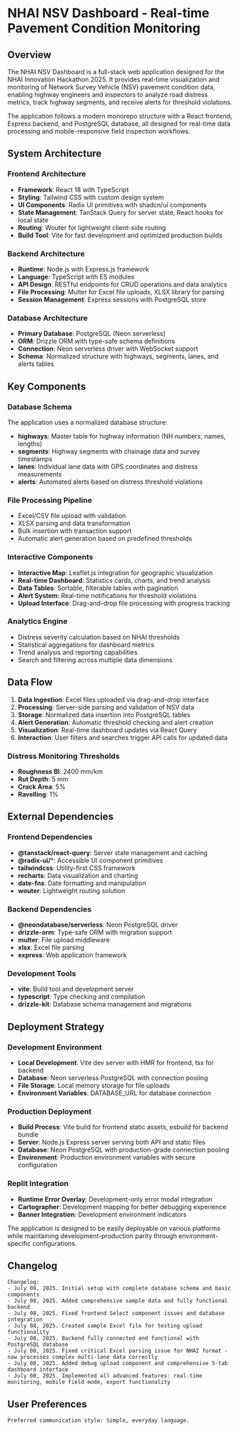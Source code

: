 # NHAI NSV Dashboard - Real-time Pavement Condition Monitoring

## Overview

The NHAI NSV Dashboard is a full-stack web application designed for the NHAI Innovation Hackathon 2025. It provides real-time visualization and monitoring of Network Survey Vehicle (NSV) pavement condition data, enabling highway engineers and inspectors to analyze road distress metrics, track highway segments, and receive alerts for threshold violations.

The application follows a modern monorepo structure with a React frontend, Express backend, and PostgreSQL database, all designed for real-time data processing and mobile-responsive field inspection workflows.

## System Architecture

### Frontend Architecture
- **Framework**: React 18 with TypeScript
- **Styling**: Tailwind CSS with custom design system
- **UI Components**: Radix UI primitives with shadcn/ui components
- **State Management**: TanStack Query for server state, React hooks for local state
- **Routing**: Wouter for lightweight client-side routing
- **Build Tool**: Vite for fast development and optimized production builds

### Backend Architecture
- **Runtime**: Node.js with Express.js framework
- **Language**: TypeScript with ES modules
- **API Design**: RESTful endpoints for CRUD operations and data analytics
- **File Processing**: Multer for Excel file uploads, XLSX library for parsing
- **Session Management**: Express sessions with PostgreSQL store

### Database Architecture
- **Primary Database**: PostgreSQL (Neon serverless)
- **ORM**: Drizzle ORM with type-safe schema definitions
- **Connection**: Neon serverless driver with WebSocket support
- **Schema**: Normalized structure with highways, segments, lanes, and alerts tables

## Key Components

### Database Schema
The application uses a normalized database structure:
- **highways**: Master table for highway information (NH numbers, names, lengths)
- **segments**: Highway segments with chainage data and survey timestamps
- **lanes**: Individual lane data with GPS coordinates and distress measurements
- **alerts**: Automated alerts based on distress threshold violations

### File Processing Pipeline
- Excel/CSV file upload with validation
- XLSX parsing and data transformation
- Bulk insertion with transaction support
- Automatic alert generation based on predefined thresholds

### Interactive Components
- **Interactive Map**: Leaflet.js integration for geographic visualization
- **Real-time Dashboard**: Statistics cards, charts, and trend analysis
- **Data Tables**: Sortable, filterable tables with pagination
- **Alert System**: Real-time notifications for threshold violations
- **Upload Interface**: Drag-and-drop file processing with progress tracking

### Analytics Engine
- Distress severity calculation based on NHAI thresholds
- Statistical aggregations for dashboard metrics
- Trend analysis and reporting capabilities
- Search and filtering across multiple data dimensions

## Data Flow

1. **Data Ingestion**: Excel files uploaded via drag-and-drop interface
2. **Processing**: Server-side parsing and validation of NSV data
3. **Storage**: Normalized data insertion into PostgreSQL tables
4. **Alert Generation**: Automatic threshold checking and alert creation
5. **Visualization**: Real-time dashboard updates via React Query
6. **Interaction**: User filters and searches trigger API calls for updated data

### Distress Monitoring Thresholds
- **Roughness BI**: 2400 mm/km
- **Rut Depth**: 5 mm
- **Crack Area**: 5%
- **Ravelling**: 1%

## External Dependencies

### Frontend Dependencies
- **@tanstack/react-query**: Server state management and caching
- **@radix-ui/***: Accessible UI component primitives
- **tailwindcss**: Utility-first CSS framework
- **recharts**: Data visualization and charting
- **date-fns**: Date formatting and manipulation
- **wouter**: Lightweight routing solution

### Backend Dependencies
- **@neondatabase/serverless**: Neon PostgreSQL driver
- **drizzle-orm**: Type-safe ORM with migration support
- **multer**: File upload middleware
- **xlsx**: Excel file parsing
- **express**: Web application framework

### Development Tools
- **vite**: Build tool and development server
- **typescript**: Type checking and compilation
- **drizzle-kit**: Database schema management and migrations

## Deployment Strategy

### Development Environment
- **Local Development**: Vite dev server with HMR for frontend, tsx for backend
- **Database**: Neon serverless PostgreSQL with connection pooling
- **File Storage**: Local memory storage for file uploads
- **Environment Variables**: DATABASE_URL for database connection

### Production Deployment
- **Build Process**: Vite build for frontend static assets, esbuild for backend bundle
- **Server**: Node.js Express server serving both API and static files
- **Database**: Neon PostgreSQL with production-grade connection pooling
- **Environment**: Production environment variables with secure configuration

### Replit Integration
- **Runtime Error Overlay**: Development-only error modal integration
- **Cartographer**: Development mapping for better debugging experience
- **Banner Integration**: Development environment indicators

The application is designed to be easily deployable on various platforms while maintaining development-production parity through environment-specific configurations.

## Changelog

```
Changelog:
- July 08, 2025. Initial setup with complete database schema and basic components
- July 08, 2025. Added comprehensive sample data and fully functional backend
- July 08, 2025. Fixed frontend Select component issues and database integration
- July 08, 2025. Created sample Excel file for testing upload functionality
- July 08, 2025. Backend fully connected and functional with PostgreSQL database
- July 08, 2025. Fixed critical Excel parsing issue for NHAI format - now processes complex multi-lane data correctly
- July 08, 2025. Added debug upload component and comprehensive 5-tab dashboard interface
- July 08, 2025. Implemented all advanced features: real-time monitoring, mobile field mode, export functionality
```

## User Preferences

```
Preferred communication style: Simple, everyday language.
```